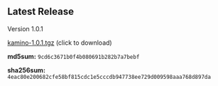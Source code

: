 
## Latest Release

Version 1.0.1

[kamino-1.0.1.tgz](https://github.com/delpozzo/kamino/raw/master/release/kamino-1.0.1.tgz) (click to download)

**md5sum:** `9cd6c3671b0f4b080691b282b7a7bebf`

**sha256sum:** `4eac80e200682cfe58bf815cdc1e5cccdb947738ee729d009598aaa768d897da`
